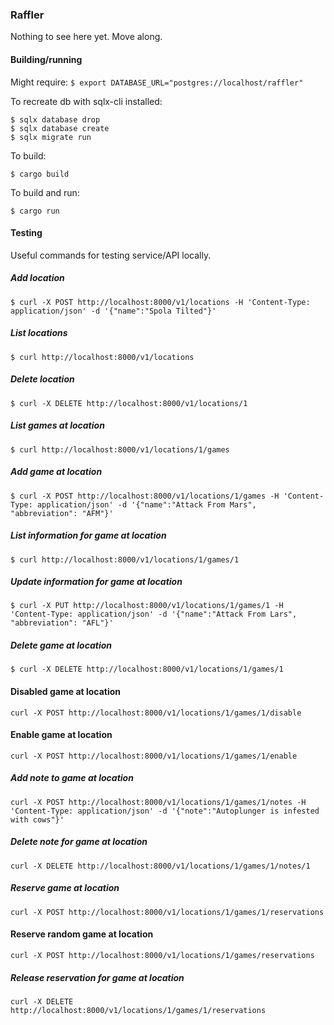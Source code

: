 ### Raffler

Nothing to see here yet. Move along.

#### Building/running
Might require:
`$ export DATABASE_URL="postgres://localhost/raffler"`

To recreate db with sqlx-cli installed:
```
$ sqlx database drop
$ sqlx database create
$ sqlx migrate run
```

To build:

`$ cargo build`

To build and run:

`$ cargo run`

#### Testing
Useful commands for testing service/API locally.

##### Add location
`$ curl -X POST http://localhost:8000/v1/locations -H 'Content-Type: application/json' -d '{"name":"Spola Tilted"}'`

##### List locations
`$ curl http://localhost:8000/v1/locations`

##### Delete location
`$ curl -X DELETE http://localhost:8000/v1/locations/1`

##### List games at location
`$ curl http://localhost:8000/v1/locations/1/games`

##### Add game at location
`$ curl -X POST http://localhost:8000/v1/locations/1/games -H 'Content-Type: application/json' -d '{"name":"Attack From Mars", "abbreviation": "AFM"}'`

##### List information for game at location
`$ curl http://localhost:8000/v1/locations/1/games/1`

##### Update information for game at location
`$ curl -X PUT http://localhost:8000/v1/locations/1/games/1 -H 'Content-Type: application/json' -d '{"name":"Attack From Lars", "abbreviation": "AFL"}'`

##### Delete game at location
`$ curl -X DELETE http://localhost:8000/v1/locations/1/games/1`

#### Disabled game at location
`curl -X POST http://localhost:8000/v1/locations/1/games/1/disable`

#### Enable game at location
`curl -X POST http://localhost:8000/v1/locations/1/games/1/enable`

##### Add note to game at location
`curl -X POST http://localhost:8000/v1/locations/1/games/1/notes -H 'Content-Type: application/json' -d '{"note":"Autoplunger is infested with cows"}'`

##### Delete note for game at location
`curl -X DELETE http://localhost:8000/v1/locations/1/games/1/notes/1`

##### Reserve game at location
`curl -X POST http://localhost:8000/v1/locations/1/games/1/reservations`

#### Reserve random game at location
`curl -X POST http://localhost:8000/v1/locations/1/games/reservations`

##### Release reservation for game at location
`curl -X DELETE http://localhost:8000/v1/locations/1/games/1/reservations`
